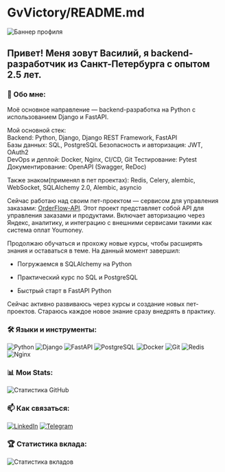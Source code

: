 # GvVictory/README.md

![Баннер профиля]((https://images-wixmp-ed30a86b8c4ca887773594c2.wixmp.com/f/754c5436-8761-437a-b826-c36e8cc6edd6/d4xmmg4-883c5c3d-2e64-445f-8dc4-a7c4eef8f41c.png/v1/fill/w_1131,h_707,q_70,strp/gray_background_1440x900_by_ktb2424_d4xmmg4-pre.jpg?token=eyJ0eXAiOiJKV1QiLCJhbGciOiJIUzI1NiJ9.eyJzdWIiOiJ1cm46YXBwOjdlMGQxODg5ODIyNjQzNzNhNWYwZDQxNWVhMGQyNmUwIiwiaXNzIjoidXJuOmFwcDo3ZTBkMTg4OTgyMjY0MzczYTVmMGQ0MTVlYTBkMjZlMCIsIm9iaiI6W1t7ImhlaWdodCI6Ijw9OTAwIiwicGF0aCI6IlwvZlwvNzU0YzU0MzYtODc2MS00MzdhLWI4MjYtYzM2ZThjYzZlZGQ2XC9kNHhtbWc0LTg4M2M1YzNkLTJlNjQtNDQ1Zi04ZGM0LWE3YzRlZWY4ZjQxYy5wbmciLCJ3aWR0aCI6Ijw9MTQ0MCJ9XV0sImF1ZCI6WyJ1cm46c2VydmljZTppbWFnZS5vcGVyYXRpb25zIl19.u0qRWnk7LVM2c3D8YSYaApv5OW95gT4HTn6wMcHCwsg))

## Привет! Меня зовут Василий, я backend-разработчик из Санкт-Петербурга c опытом 2.5 лет.

### 👤 Обо мне:
Моё основное направление — backend-разработка на Python с использованием Django и FastAPI.

Мой основной стек:  
Backend: Python, Django, Django REST Framework, FastAPI  
Базы данных: SQL, PostgreSQL 
Безопасность и авторизация: JWT, OAuth2  
DevOps и деплой: Docker, Nginx, CI/CD, Git
Тестирование: Pytest
Документирование: OpenAPI (Swagger, ReDoc)

Также знаком(применял в пет проектах): 
Redis, Celery, alembic, WebSocket, SQLAlchemy 2.0, Alembic, asyncio

Сейчас работаю над своим пет-проектом — сервисом для управления заказами: [OrderFlow-API](https://github.com/EVA666999/OrderFlow-API). Этот проект представляет собой API для управления заказами и продуктами.
Включает авторизацию через Яндекс, аналитику, и интеграцию с внешними сервисами такими как система оплат Youmoney.

Продолжаю обучаться и прохожу новые курсы, чтобы расширять знания и оставаться в теме. На данный момент завершил:

- Погружаемся в SQLAlchemy на Python
    
- Практический курс по SQL и PostgreSQL
    
- Быстрый старт в FastAPI Python
    
Сейчас активно развиваюсь через курсы и создание новых пет-проектов. Стараюсь каждое новое знание сразу внедрять в практику.

### 🛠️ Языки и инструменты:
![Python](https://img.shields.io/badge/Python-3776AB?style=for-the-badge&logo=python&logoColor=white)
![Django](https://img.shields.io/badge/Django-092E20?style=for-the-badge&logo=django&logoColor=white)
![FastAPI](https://img.shields.io/badge/FastAPI-009688?style=for-the-badge&logo=fastapi&logoColor=white)
![PostgreSQL](https://img.shields.io/badge/PostgreSQL-336791?style=for-the-badge&logo=postgresql&logoColor=white)
![Docker](https://img.shields.io/badge/Docker-2496ED?style=for-the-badge&logo=docker&logoColor=white)
![Git](https://img.shields.io/badge/Git-F05032?style=for-the-badge&logo=git&logoColor=white)
![Redis](https://img.shields.io/badge/Redis-DC382D?style=for-the-badge&logo=redis&logoColor=white)
![Nginx](https://img.shields.io/badge/Nginx-269539?style=for-the-badge&logo=nginx&logoColor=white)

### 📊 Мои Stats:
![Статистика GitHub](https://github-readme-stats.vercel.app/api?username=EVA666999&show_icons=true&theme=radical)


### 📫 Как связаться:
[![LinkedIn](https://img.shields.io/badge/LinkedIn-0077B5?style=for-the-badge&logo=linkedin&logoColor=white)](https://www.linkedin.com/in/kretsu-vasile)
[![Telegram](https://img.shields.io/badge/Telegram-2CA5E0?style=for-the-badge&logo=telegram&logoColor=white)](https://t.me/@Vasilexretsu)

### 🏆 Статистика вклада:
![Статистика вкладов](https://github-profile-trophy.vercel.app/?username=yourusername&theme=radical)
